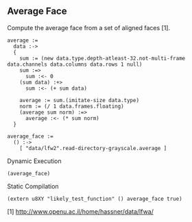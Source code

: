 Average Face
------------
Compute the average face from a set of aligned faces [1].

    average :=
      data :->
      {
        sum := (new data.type.depth-atleast-32.not-multi-frame data.channels data.columns data.rows 1 null)
        sum :=>
          sum :<- 0
        (sum data) :+>
          sum :<- (+ sum data)

        average := sum.(imitate-size data.type)
        norm := (/ 1 data.frames.floating)
        (average sum norm) :=>
          average :<- (* sum norm)
      }

    average_face :=
      () :->
        [ "data/lfw2".read-directory-grayscale.average ]

Dynamic Execution

    (average_face)

Static Compilation

    (extern u8XY "likely_test_function" () average_face true)

[1] http://www.openu.ac.il/home/hassner/data/lfwa/
